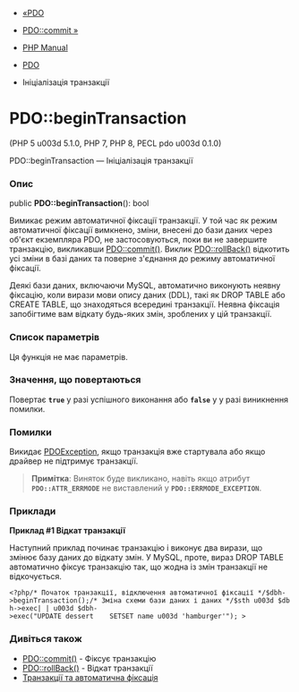 - [«PDO](class.pdo.md)
- [PDO::commit »](pdo.commit.md)

- [PHP Manual](index.md)
- [PDO](class.pdo.md)
- Ініціалізація транзакції

# PDO::beginTransaction

(PHP 5 u003d 5.1.0, PHP 7, PHP 8, PECL pdo u003d 0.1.0)

PDO::beginTransaction — Ініціалізація транзакції

### Опис

public **PDO::beginTransaction**(): bool

Вимикає режим автоматичної фіксації транзакції. У той час як режим
автоматичної фіксації вимкнено, зміни, внесені до бази даних
через об'єкт екземпляра PDO, не застосовуються, поки ви не завершите
транзакцію, викликавши [PDO::commit()](pdo.commit.md). Виклик
[PDO::rollBack()](pdo.rollback.md) відкотить усі зміни в базі даних
та поверне з'єднання до режиму автоматичної фіксації.

Деякі бази даних, включаючи MySQL, автоматично виконують неявну
фіксацію, коли вирази мови опису даних (DDL), такі як DROP
TABLE або CREATE TABLE, що знаходяться всередині транзакції. Неявна фіксація
запобігтиме вам відкату будь-яких змін, зроблених у цій транзакції.

### Список параметрів

Ця функція не має параметрів.

### Значення, що повертаються

Повертає **`true`** у разі успішного виконання або **`false`** у
у разі виникнення помилки.

### Помилки

Викидає [PDOException](class.pdoexception.md), якщо транзакція вже
стартувала або якщо драйвер не підтримує транзакції.

> **Примітка**: Виняток буде викликано, навіть якщо атрибут
> **`PDO::ATTR_ERRMODE`** не виставлений у **`PDO::ERRMODE_EXCEPTION`**.

### Приклади

**Приклад #1 Відкат транзакції**

Наступний приклад починає транзакцію і виконує два вирази, що
змінює базу даних до відкату змін. У MySQL, проте,
вираз DROP TABLE автоматично фіксує транзакцію так, що жодна
із змін транзакції не відкочується.

` <?php/* Початок транзакції, відключення автоматичної фіксації */$dbh->beginTransaction();/* Зміна схеми бази даних і даних */$sth u003d $dbh->exec| | u003d $dbh->exec("UPDATE dessert    SETSET name u003d 'hamburger'"); > `

### Дивіться також

- [PDO::commit()](pdo.commit.md) - Фіксує транзакцію
- [PDO::rollBack()](pdo.rollback.md) - Відкат транзакції
- [Транзакції та автоматична фіксація](pdo.transactions.md)
